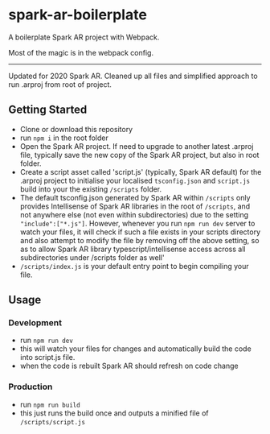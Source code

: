 # spark-ar-boilerplate
A boilerplate Spark AR project with Webpack.

Most of the magic is in the webpack config.

----

Updated for 2020 Spark AR. Cleaned up all files and simplified approach to run .arproj from root of project.

## Getting Started

- Clone or download this repository
- run `npm i` in the root folder
- Open the Spark AR project. If need to upgrade to another latest .arproj file, typically save the new copy of the Spark AR project, but also in root folder.
- Create a script asset called 'script.js' (typically, Spark AR default) for the .arproj project to initialise your localised `tsconfig.json` and `script.js` build into your the existing `/scripts` folder.
- The default tsconfig.json generated by Spark AR within `/scripts` only provides Intellisense of Spark AR libraries in the root of `/scripts`, and not anywhere else (not even within subdirectories) due to the setting `"include":["*.js"]`.  However, whenever you run `npm run dev` server to watch your files, it will check if such a file exists in your scripts directory and also attempt to modify the file by removing off the above setting, so as to allow Spark AR library typescript/intellisense access across all subdirectories under /scripts folder as well'
- `/scripts/index.js` is your default entry point to begin compiling your file.

## Usage

### Development
- run `npm run dev`
- this will watch your files for changes and automatically build the code into script.js file.
- when the code is rebuilt Spark AR should refresh on code change

### Production
- run `npm run build`
- this just runs the build once and outputs a minified file of `/scripts/script.js`
